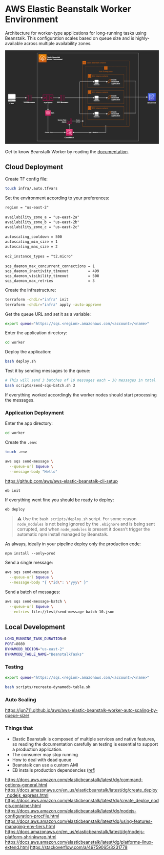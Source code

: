 # AWS Elastic Beanstalk Worker Environment

Architecture for worker-type applications for long-running tasks using Beanstalk. This configuration scales based on queue size and is highly-available across multiple availability zones.

<img src=".docs/beanstalk-worker.drawio.png" />

Get to know Beanstalk Worker by reading the [documentation](https://docs.aws.amazon.com/elasticbeanstalk/latest/dg/using-features-managing-env-tiers.html).

## Cloud Deployment

Create TF config file:

```sh
touch infra/.auto.tfvars
```

Set the environment according to your preferences:

```hcl
region = "us-east-2"

availability_zone_a = "us-east-2a"
availability_zone_b = "us-east-2b"
availability_zone_c = "us-east-2c"

autoscaling_cooldown = 500
autoscaling_min_size = 1
autoscaling_max_size = 2

ec2_instance_types = "t2.micro"

sqs_daemon_max_concurrent_connections = 1
sqs_daemon_inactivity_timeout         = 499
sqs_daemon_visibility_timeout         = 500
sqs_daemon_max_retries                = 3
```

Create the infrastructure:

```sh
terraform -chdir="infra" init
terraform -chdir="infra" apply -auto-approve
```

Get the queue URL and set it as a variable:

```sh
export queue="https://sqs.<region>.amazonaws.com/<account>/<name>"
```

Enter the application directory:

```sh
cd worker
```

Deploy the application:

```sh
bash deploy.sh
```

Test it by sending messages to the queue:

```sh
# This will send 3 batches of 10 messages each = 30 messages in total
bash scripts/send-sqs-batch.sh 3
```

If everything worked accordingly the worker nodes should start processing the messages.

### Application Deployment

Enter the app directory:

```sh
cd worker
```

Create the `.env`:

```sh
touch .env
```



```sh
aws sqs send-message \
  --queue-url $queue \
  --message-body "Hello"
```

https://github.com/aws/aws-elastic-beanstalk-cli-setup

```sh
eb init
```

If everything went fine you should be ready to deploy:

```sh
eb deploy
```

> ⚠️ Use the `bash scripts/deploy.sh` script. For some reason `node_modules` is not being ignored by the `.ebignore` and is being sent corrupted, and when `node_modules` is present it doesn't trigger the automatic npm install managed by Beanstalk.


As always, ideally in your pipeline deploy only the production code:

```
npm install --only=prod
```

Send a single message:

```sh
aws sqs send-message \
  --queue-url $queue \
  --message-body "{ \"id\": \"yyy\" }"
```

Send a batch of messages:

```sh
aws sqs send-message-batch \
  --queue-url $queue \
  --entries file://test/send-message-batch-10.json
```

## Local Development

```sh
LONG_RUNNING_TASK_DURATION=0
PORT=8080
DYNAMODB_REGION="us-east-2"
DYNAMODB_TABLE_NAME="BeanstalkTasks"
```

### Testing

```sh
export queue="https://sqs.<region>.amazonaws.com/<account>/<name>"
```

```sh
bash scripts/recreate-dynamodb-table.sh
```

### Auto Scaling

https://jun711.github.io/aws/aws-elastic-beanstalk-worker-auto-scaling-by-queue-size/

### Things that

- Elastic Beanstalk is composed of multiple services and native features, so reading the documentation carefully an testing is essential to support a production application.
- The consumer may stop running
- How to deal with dead queue
- Beanstalk can use a custom AMI
- EB installs production dependencies ([ref](https://docs.aws.amazon.com/elasticbeanstalk/latest/dg/nodejs-platform-dependencies.html))

https://docs.aws.amazon.com/elasticbeanstalk/latest/dg/command-options-general.html
https://docs.amazonaws.cn/en_us/elasticbeanstalk/latest/dg/create_deploy_nodejs_express.html
https://docs.aws.amazon.com/elasticbeanstalk/latest/dg/create_deploy_nodejs.container.html
https://docs.aws.amazon.com/elasticbeanstalk/latest/dg/nodejs-configuration-procfile.html
https://docs.aws.amazon.com/elasticbeanstalk/latest/dg/using-features-managing-env-tiers.html
https://docs.amazonaws.cn/en_us/elasticbeanstalk/latest/dg/nodejs-platform-shrinkwrap.html
https://docs.aws.amazon.com/elasticbeanstalk/latest/dg/platforms-linux-extend.html
https://stackoverflow.com/a/49759065/3231778